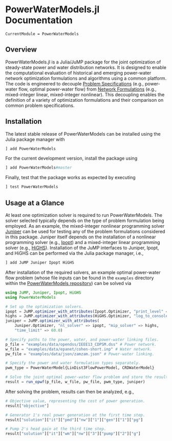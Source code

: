 # PowerWaterModels.jl Documentation

```@meta
CurrentModule = PowerWaterModels
```

## Overview
PowerWaterModels.jl is a Julia/JuMP package for the joint optimization of steady-state power and water distribution networks.
It is designed to enable the computational evaluation of historical and emerging power-water network optimization formulations and algorithms using a common platform.
The code is engineered to decouple [Problem Specifications](@ref) (e.g., power-water flow, optimal power-water flow) from [Network Formulations](@ref) (e.g., mixed-integer linear, mixed-integer nonlinear).
This decoupling enables the definition of a variety of optimization formulations and their comparison on common problem specifications.

## Installation
The latest stable release of PowerWaterModels can be installed using the Julia package manager with
```julia
] add PowerWaterModels
```

For the current development version, install the package using
```julia
] add PowerWaterModels#master
```

Finally, test that the package works as expected by executing
```julia
] test PowerWaterModels
```

## Usage at a Glance
At least one optimization solver is required to run PowerWaterModels.
The solver selected typically depends on the type of problem formulation being employed.
As an example, the mixed-integer nonlinear programming solver [Juniper](https://github.com/lanl-ansi/Juniper.jl) can be used for testing any of the problem formulations considered in this package.
Juniper itself depends on the installation of a nonlinear programming solver (e.g., [Ipopt](https://github.com/jump-dev/Ipopt.jl)) and a mixed-integer linear programming solver (e.g., [HiGHS](https://github.com/jump-dev/HiGHS.jl)).
Installation of the JuMP interfaces to Juniper, Ipopt, and HiGHS can be performed via the Julia package manager, i.e.,

```julia
] add JuMP Juniper Ipopt HiGHS
```

After installation of the required solvers, an example optimal power-water flow problem (whose file inputs can be found in the `examples` directory within the [PowerWaterModels repository](https://github.com/lanl-ansi/PowerWaterModels.jl)) can be solved via

```julia
using JuMP, Juniper, Ipopt, HiGHS
using PowerWaterModels

# Set up the optimization solvers.
ipopt = JuMP.optimizer_with_attributes(Ipopt.Optimizer, "print_level" => 0, "sb" => "yes")
highs = JuMP.optimizer_with_attributes(HiGHS.Optimizer, "log_to_console" => false)
juniper = JuMP.optimizer_with_attributes(
    Juniper.Optimizer, "nl_solver" => ipopt, "mip_solver" => highs,
    "time_limit" => 60.0)

# Specify paths to the power, water, and power-water linking files.
p_file = "examples/data/opendss/IEEE13_CDPSM.dss" # Power network.
w_file = "examples/data/epanet/cohen-short.inp" # Water network.
pw_file = "examples/data/json/zamzam.json" # Power-water linking.

# Specify the power and water formulation types separately.
pwm_type = PowerWaterModel{LinDist3FlowPowerModel, CRDWaterModel}

# Solve the joint optimal power-water flow problem and store the result.
result = run_opwf(p_file, w_file, pw_file, pwm_type, juniper)
```

After solving the problem, results can then be analyzed, e.g.,

```julia
# Objective value, representing the cost of power generation.
result["objective"]

# Generator 1's real power generation at the first time step.
result["solution"]["it"]["pmd"]["nw"]["1"]["gen"]["1"]["pg"]

# Pump 2's head gain at the third time step.
result["solution"]["it"]["wm"]["nw"]["3"]["pump"]["2"]["g"]
```
